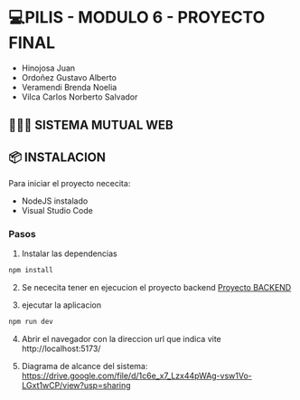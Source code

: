 # 💻PILIS - MODULO 6 - PROYECTO FINAL
- Hinojosa Juan
- Ordoñez Gustavo Alberto
- Veramendi Brenda Noelia
- Vilca Carlos Norberto Salvador
## 🤝📱💵 SISTEMA MUTUAL WEB
## 📦 INSTALACION
Para iniciar el proyecto nececita:
- NodeJS instalado
- Visual Studio Code

### Pasos
1. Instalar las dependencias 
```bash
npm install
```
2. Se nececita tener en ejecucion el proyecto backend
[ Proyecto BACKEND](https://github.com/juanezequielhinojosa/ProyectoFinalMutualBackend)

3. ejecutar la aplicacion
```bash
npm run dev
```
4. Abrir el navegador con la direccion url que indica vite http://localhost:5173/

5. Diagrama de alcance del sistema: https://drive.google.com/file/d/1c6e_x7_Lzx44pWAg-vsw1Vo-LGxt1wCP/view?usp=sharing